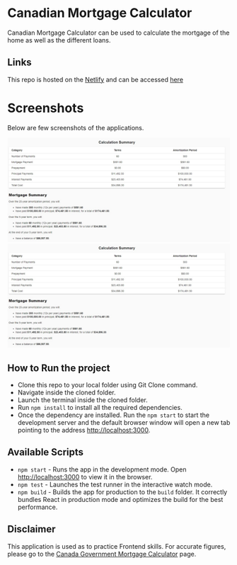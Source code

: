#  Canadian Mortgage Calculator 

Canadian Mortgage Calculator can be used to calculate the mortgage of the home as well as the different loans.

## Links
This repo is hosted on the [Netlify](https://www.netlify.com/) and can be accessed [here](https://distracted-varahamihira-364830.netlify.app/)

# Screenshots

Below are few screenshots of the applications.

 ![Mortgage Calculator Input Screen](/public/Mortgage-Calculator-Calculations.jpg?raw=true)
 ![Mortgage Calculator Calculations Screen](/public/Mortgage-Calculator-Calculations.jpg?raw=true)

## How to Run the project

 - Clone this repo to your local folder using Git Clone command.
 - Navigate inside the cloned folder.
 - Launch the terminal inside the cloned folder. 
 - Run `npm install` to install all the required dependencies.
 - Once the dependency are installed. Run the `npm start` to start the development server and the default browser window will open a new tab pointing to the address [http://localhost:3000](http://localhost:300).

## Available Scripts

 - `npm start` - Runs the app in the development mode. Open [http://localhost:3000](http://localhost:3000) to view it in the browser.
 - `npm test` - Launches the test runner in the interactive watch mode.
 - `npm build` - Builds the app for production to the `build` folder. It correctly bundles React in production mode and optimizes the build for the best performance.

## Disclaimer 

This application is used as to practice Frontend skills. For accurate figures, please go to the [Canada Government Mortgage Calculator](https://itools-ioutils.fcac-acfc.gc.ca/MC-CH/MCCalc-CHCalc-eng.aspx) page.